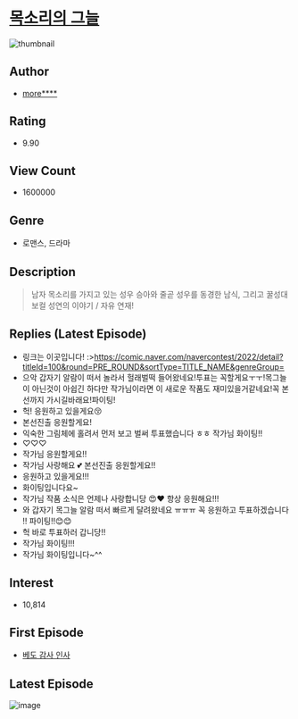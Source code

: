 # [목소리의 그늘](https://comic.naver.com/bestChallenge/list?titleId=725772)
![thumbnail](https://image-comic.pstatic.net/user_contents_data/challenge_comic/2019/10/29/324210/thumbnail_202x1648c5d4f29_f243_4920_afc7_8d66207589bc_00001211.JPEG)

## Author
- [more****](https://comic.naver.com/artistTitle?id=324210)

## Rating
- 9.90

## View Count
- 1600000

## Genre
- 로맨스, 드라마

## Description
> 남자 목소리를 가지고 있는 성우 승아와 줄곧 성우를 동경한 남식, 그리고 꿀성대 보컬 성연의 이야기 / 자유 연재!

## Replies (Latest Episode)
- 링크는 이곳입니다! :>https://comic.naver.com/navercontest/2022/detail?titleId=100&round=PRE_ROUND&sortType=TITLE_NAME&genreGroup=
- 으악 갑자기 알람이 떠서 놀라서 헐래벌떡 들어왔네요!투표는 꼭할게요ㅜㅜ!목그늘이 아닌것이 아쉽긴 하다만 작가님이라면 이 새로운 작품도 재미있을거같네요!꼭 본선까지 가시길바래요!파이팅!
- 헉! 응원하고 있을게요😚
- 본선진출 응원할게요!
- 익숙한 그림체에 홀려서 먼저 보고 벌써 투표했습니다 ㅎㅎ 작가님 화이팅!!
- ♡♡♡
- 작가님 응원할게요!!
- 작가님 사랑해요 💕 본선진출 응원할게요!!
- 응원하고 있을게요!!!
- 화이팅입니다요~
- 작가님 작품 소식은 언제나 사랑합니당 😍❤️ 항상 응원해요!!!
- 와 갑자기 목그늘 알람 떠서 빠르게 달려왔네요 ㅠㅠㅠ 꼭 응원하고 투표하겠습니다 !! 파이팅!!😊😊
- 헉 바로 투표하러 갑니당!!
- 작가님 화이팅!!!
- 작가님 화이팅입니다~^^

## Interest
- 10,814

## First Episode
- [베도 감사 인사](https://comic.naver.com/bestChallenge/detail?titleId=725772&no=5)

## Latest Episode
![image](https://image-comic.pstatic.net/user_contents_data/challenge_comic/2022/08/22/324210/upload_3630807513674442083.jpeg)
